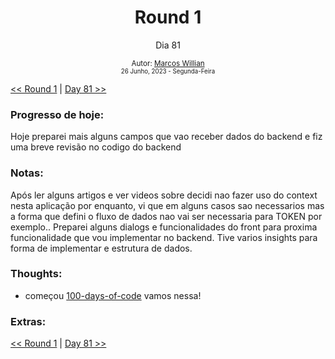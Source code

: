 <div align="center">
  <h1>Round 1</h1>
  <p>Dia 81</p>

  <sub>
    Autor: <a href="https://github.com/marcosmwx" target="_blank">Marcos Willian</a>
    <br>
    <small>26 Junho, 2023 -  Segunda-Feira</small>
  </sub>
</div>

[<< Round 1](./README.MD) | [Day 81 >>](dia081.md)

### Progresso de hoje:

Hoje preparei mais alguns campos que vao receber dados do backend e fiz uma breve revisão no codigo do backend

### Notas:

Após ler alguns artigos e ver videos sobre decidi nao fazer uso do context nesta aplicação por enquanto, vi que em alguns casos sao necessarios mas a forma que defini o fluxo de dados nao vai ser necessaria para TOKEN por exemplo..
Preparei alguns dialogs e funcionalidades do front para proxima funcionalidade que vou implementar no backend.
Tive varios insights para forma de implementar e estrutura de dados.

### Thoughts:

- começou [100-days-of-code](https://github.com/marcosmwx/100DaysOfCode) vamos nessa!

### Extras:

[<< Round 1](./README.MD) | [Day 81 >>](dia081.md)
